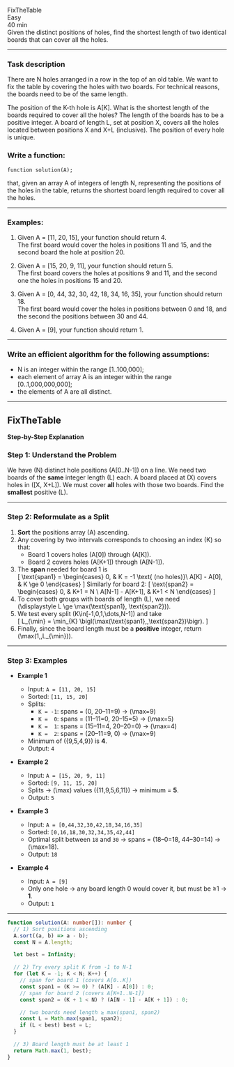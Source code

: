 FixTheTable  
Easy  
40 min  
Given the distinct positions of holes, find the shortest length of two identical boards that can cover all the holes.

---

### Task description

There are N holes arranged in a row in the top of an old table. We want to fix the table by covering the holes with two boards. For technical reasons, the boards need to be of the same length.

The position of the K-th hole is A[K]. What is the shortest length of the boards required to cover all the holes? The length of the boards has to be a positive integer. A board of length L, set at position X, covers all the holes located between positions X and X+L (inclusive). The position of every hole is unique.

### Write a function:
```function solution(A);```

that, given an array A of integers of length N, representing the positions of the holes in the table, returns the shortest board length required to cover all the holes.

---

### Examples:
1. Given A = [11, 20, 15], your function should return 4.  
   The first board would cover the holes in positions 11 and 15, and the second board the hole at position 20.

2. Given A = [15, 20, 9, 11], your function should return 5.  
   The first board covers the holes at positions 9 and 11, and the second one the holes in positions 15 and 20.

3. Given A = [0, 44, 32, 30, 42, 18, 34, 16, 35], your function should return 18.  
   The first board would cover the holes in positions between 0 and 18, and the second the positions between 30 and 44.

4. Given A = [9], your function should return 1.

---

### Write an efficient algorithm for the following assumptions:
- N is an integer within the range [1..100,000];
- each element of array A is an integer within the range [0..1,000,000,000];
- the elements of A are all distinct.


---

## FixTheTable

**Step-by-Step Explanation**

### Step 1: Understand the Problem  
We have \(N\) distinct hole positions \(A[0..N-1]\) on a line. We need two boards of the **same** integer length \(L\) each. A board placed at \(X\) covers holes in \([X, X+L]\). We must cover **all** holes with those two boards. Find the **smallest** positive \(L\).

---

### Step 2: Reformulate as a Split  
1. **Sort** the positions array \(A\) ascending.  
2. Any covering by two intervals corresponds to choosing an index \(K\) so that:
   - Board 1 covers holes \(A[0]\) through \(A[K]\).
   - Board 2 covers holes \(A[K+1]\) through \(A[N-1]\).
3. The **span** needed for board 1 is  
   \[
     \text{span1} = 
       \begin{cases}
         0, & K = -1 \text{ (no holes)}\\
         A[K] - A[0], & K \ge 0
       \end{cases}
   \]
   Similarly for board 2:
   \[
     \text{span2} = 
       \begin{cases}
         0, & K+1 = N \\
         A[N-1] - A[K+1], & K+1 < N
       \end{cases}
   \]
4. To cover both groups with boards of length \(L\), we need  
   \(\displaystyle L \ge \max(\text{span1}, \text{span2})\).  
5. We test every split \(K\in[-1,0,1,\dots,N-1]\) and take  
   \[
     L_{\min} = \min_{K} \bigl(\max(\text{span1},\,\text{span2})\bigr).
   \]
6. Finally, since the board length must be a **positive** integer, return  
   \(\max(1,\,L_{\min})\).

---

### Step 3: Examples

- **Example 1**  
  - Input: `A = [11, 20, 15]`  
  - Sorted: `[11, 15, 20]`  
  - Splits:
    - `K = -1`: spans = (0, 20–11=9) → \(\max=9\)  
    - `K =  0`: spans = (11–11=0, 20–15=5) → \(\max=5\)  
    - `K =  1`: spans = (15–11=4, 20–20=0) → \(\max=4\)  
    - `K =  2`: spans = (20–11=9, 0) → \(\max=9\)  
  - Minimum of \(\{9,5,4,9\}\) is **4**.  
  - Output: `4`

- **Example 2**  
  - Input: `A = [15, 20, 9, 11]`  
  - Sorted: `[9, 11, 15, 20]`  
  - Splits → \(\max\) values \(\{11,9,5,6,11\}\) → minimum = **5**.  
  - Output: `5`

- **Example 3**  
  - Input: `A = [0,44,32,30,42,18,34,16,35]`  
  - Sorted: `[0,16,18,30,32,34,35,42,44]`  
  - Optimal split between `18` and `30` → spans = (18–0=18, 44–30=14) → \(\max=18\).  
  - Output: `18`

- **Example 4**  
  - Input: `A = [9]`  
  - Only one hole → any board length 0 would cover it, but must be ≥1 → **1**.  
  - Output: `1`

---

```ts
function solution(A: number[]): number {
  // 1) Sort positions ascending
  A.sort((a, b) => a - b);
  const N = A.length;

  let best = Infinity;

  // 2) Try every split K from -1 to N-1
  for (let K = -1; K < N; K++) {
    // span for board 1 (covers A[0..K])
    const span1 = (K >= 0) ? (A[K] - A[0]) : 0;
    // span for board 2 (covers A[K+1..N-1])
    const span2 = (K + 1 < N) ? (A[N - 1] - A[K + 1]) : 0;

    // two boards need length ≥ max(span1, span2)
    const L = Math.max(span1, span2);
    if (L < best) best = L;
  }

  // 3) Board length must be at least 1
  return Math.max(1, best);
}
```

